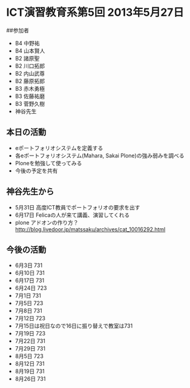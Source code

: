 # ICT演習教育系第5回 2013年5月27日

##参加者
- B4 中野祐
- B4 山本賢人
- B2 諸原聖
- B2 川口拓郎
- B2 内山武尊
- B2 藤原拓郎
- B3 赤木勇極
- B3 佐藤祐磨
- B3 菅野久樹
- 神谷先生

## 本日の活動
- eポートフォリオシステムを定義する
- 各eポートフォリオシステム(Mahara, Sakai Plone)の強み弱みを調べる
- Ploneを勉強して使ってみる
- 今後の予定を共有

## 神谷先生から
- 5月31日 高度ICT教員でポートフォリオの要求を出す
- 6月17日 Felicaの人が来て講義、演習してくれる
- plone アドオンの作り方？ http://blog.livedoor.jp/matssaku/archives/cat_10016292.html

## 今後の活動
- 6月3日 731
- 6月10日 731
- 6月17日 731
- 6月24日 723
- 7月1日 731
- 7月5日 723
- 7月8日 731
- 7月12日 723
- 7月15日は祝日なので16日に振り替えで教室は731
- 7月19日 723
- 7月22日 731
- 7月29日 731
- 8月5日 723
- 8月12日 731
- 8月19日 731
- 8月26日 731
